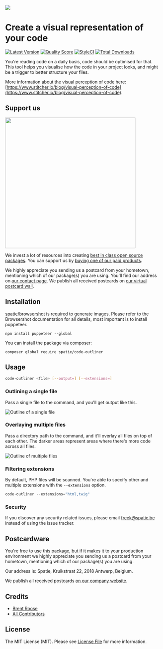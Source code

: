
[<img src="https://github-ads.s3.eu-central-1.amazonaws.com/support-ukraine.svg?t=1" />](https://supportukrainenow.org)

# Create a visual representation of your code

[![Latest Version](https://img.shields.io/github/release/spatie/code-outliner.svg?style=flat-square)](https://github.com/spatie/code-outliner/releases)
[![Quality Score](https://img.shields.io/scrutinizer/g/spatie/code-outliner.svg?style=flat-square)](https://scrutinizer-ci.com/g/spatie/code-outliner)
[![StyleCI](https://github.styleci.io/repos/141413296/shield?branch=master)](https://github.styleci.io/repos/141413296)
[![Total Downloads](https://img.shields.io/packagist/dt/spatie/code-outliner.svg?style=flat-square)](https://packagist.org/packages/spatie/code-outliner)

You're reading code on a daily basis, code should be optimised for that. 
This tool helps you visualise how the code in your project looks, 
and might be a trigger to better structure your files.

More information about the visual perception of code here: [https://www.stitcher.io/blog/visual-perception-of-code](https://www.stitcher.io/blog/visual-perception-of-code).

## Support us

[<img src="https://github-ads.s3.eu-central-1.amazonaws.com/code-outliner.jpg?t=1" width="419px" />](https://spatie.be/github-ad-click/code-outliner)

We invest a lot of resources into creating [best in class open source packages](https://spatie.be/open-source). You can support us by [buying one of our paid products](https://spatie.be/open-source/support-us).

We highly appreciate you sending us a postcard from your hometown, mentioning which of our package(s) you are using. You'll find our address on [our contact page](https://spatie.be/about-us). We publish all received postcards on [our virtual postcard wall](https://spatie.be/open-source/postcards).

## Installation

[spatie/browsershot](https://github.com/spatie/browsershot) is required to generate images. 
Please refer to the Browsershot documentation for all details, most important is to install puppeteer.

```
npm install puppeteer --global
```

You can install the package via composer:

```
composer global require spatie/code-outliner
```

## Usage

```bash
code-outliner <file> [--output=] [--extensions=]
```

### Outlining a single file

Pass a single file to the command, and you'll get output like this.

![Outline of a single file](https://spatie.github.io/code-outliner/outline-single.png)

### Overlaying multiple files

Pass a directory path to the command, and it'll overlay all files on top of each other.
The darker areas represent areas where there's more code across all files.

![Outline of multiple files](https://spatie.github.io/code-outliner/outline-multiple.png)

### Filtering extensions

By default, PHP files will be scanned. 
You're able to specify other and multiple extensions with the `--extensions` option.

```php
code-outliner --extensions="html,twig"
```

### Security

If you discover any security related issues, please email freek@spatie.be instead of using the issue tracker.

## Postcardware

You're free to use this package, but if it makes it to your production environment we highly appreciate you sending us a postcard from your hometown, mentioning which of our package(s) you are using.

Our address is: Spatie, Kruikstraat 22, 2018 Antwerp, Belgium.

We publish all received postcards [on our company website](https://spatie.be/en/opensource/postcards).

## Credits

- [Brent Roose](https://github.com/brendt)
- [All Contributors](../../contributors)

## License

The MIT License (MIT). Please see [License File](LICENSE.md) for more information.
